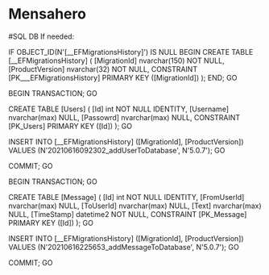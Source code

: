 # Mensahero

#SQL DB If needed:


IF OBJECT_ID(N'[__EFMigrationsHistory]') IS NULL
BEGIN
    CREATE TABLE [__EFMigrationsHistory] (
        [MigrationId] nvarchar(150) NOT NULL,
        [ProductVersion] nvarchar(32) NOT NULL,
        CONSTRAINT [PK___EFMigrationsHistory] PRIMARY KEY ([MigrationId])
    );
END;
GO

BEGIN TRANSACTION;
GO

CREATE TABLE [Users] (
    [Id] int NOT NULL IDENTITY,
    [Username] nvarchar(max) NULL,
    [Passowrd] nvarchar(max) NULL,
    CONSTRAINT [PK_Users] PRIMARY KEY ([Id])
);
GO

INSERT INTO [__EFMigrationsHistory] ([MigrationId], [ProductVersion])
VALUES (N'20210616092302_addUserToDatabase', N'5.0.7');
GO

COMMIT;
GO

BEGIN TRANSACTION;
GO

CREATE TABLE [Message] (
    [Id] int NOT NULL IDENTITY,
    [FromUserId] nvarchar(max) NULL,
    [ToUserId] nvarchar(max) NULL,
    [Text] nvarchar(max) NULL,
    [TimeStamp] datetime2 NOT NULL,
    CONSTRAINT [PK_Message] PRIMARY KEY ([Id])
);
GO

INSERT INTO [__EFMigrationsHistory] ([MigrationId], [ProductVersion])
VALUES (N'20210616225653_addMessageToDatabase', N'5.0.7');
GO

COMMIT;
GO



